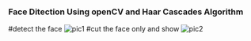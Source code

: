 ### Face Ditection Using openCV and Haar Cascades Algorithm 
#detect the face
![pic1](https://github.com/skm96/Face-Ditection/blob/master/skm1.jpg)
#cut the face only and show 
![pic2](https://github.com/skm96/Face-Ditection/blob/master/skm2.jpg)
